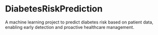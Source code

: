 # DiabetesRiskPrediction
A machine learning project to predict diabetes risk based on patient data, enabling early detection and proactive healthcare management.
